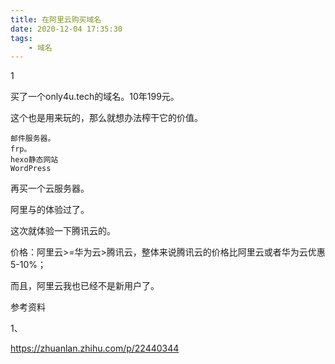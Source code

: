```yaml
---
title: 在阿里云购买域名
date: 2020-12-04 17:35:30
tags:
	- 域名
---
```


1

买了一个only4u.tech的域名。10年199元。

这个也是用来玩的，那么就想办法榨干它的价值。

```
邮件服务器。
frp。
hexo静态网站
WordPress
```





再买一个云服务器。

阿里与的体验过了。

这次就体验一下腾讯云的。

价格：阿里云>=华为云>腾讯云，整体来说腾讯云的价格比阿里云或者华为云优惠5-10%；

而且，阿里云我也已经不是新用户了。



参考资料

1、

https://zhuanlan.zhihu.com/p/22440344